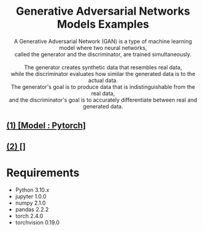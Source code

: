 # <center> Generative Adversarial Networks Models Examples </center>

<center> A Generative Adversarial Network (GAN) is a type of machine learning model where two neural networks, <br> </center>
<center> called the generator and the discriminator, are trained simultaneously. <br> <br> </center>
<center> The generator creates synthetic data that resembles real data, <br> </center>
<center> while the discriminator evaluates how similar the generated data is to the actual data. <br></center>
<center> The generator's goal is to produce data that is indistinguishable from the real data, <br></center>
<center> and the discriminator's goal is to accurately differentiate between real and generated data. <br> </center>

## [(1) [Model : Pytorch]](https://github.com/whitekun91/Model-Examples/blob/main/GAN/Model/GAN.py)

## [(2) []]()

# Requirements

- Python 3.10.x
- jupyter 1.0.0
- numpy 2.1.0
- pandas 2.2.2
- torch 2.4.0
- torchvision 0.19.0
